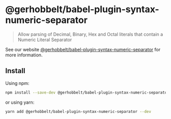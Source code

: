 # @gerhobbelt/babel-plugin-syntax-numeric-separator

> Allow parsing of Decimal, Binary, Hex and Octal literals that contain a Numeric Literal Separator

See our website [@gerhobbelt/babel-plugin-syntax-numeric-separator](https://babeljs.io/docs/en/next/babel-plugin-syntax-numeric-separator.html) for more information.

## Install

Using npm:

```sh
npm install --save-dev @gerhobbelt/babel-plugin-syntax-numeric-separator
```

or using yarn:

```sh
yarn add @gerhobbelt/babel-plugin-syntax-numeric-separator --dev
```
